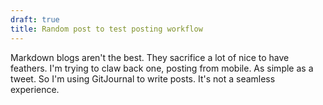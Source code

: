 ```yaml
---
draft: true
title: Random post to test posting workflow
---
```


Markdown blogs aren't the best. They sacrifice a lot of nice to have feathers. I'm trying to claw back one, posting from mobile. As simple as a tweet. So I'm using GitJournal to write posts. It's not a seamless experience.
